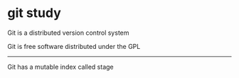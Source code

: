 # git study

Git is a distributed version control system

Git is free software distributed under the GPL

*******************************

Git has a mutable index called stage
